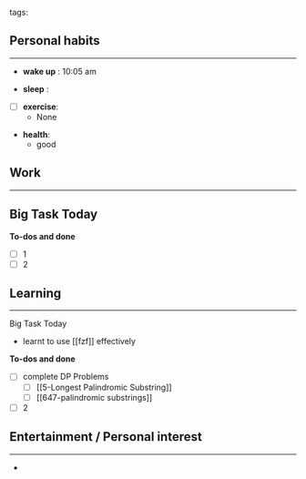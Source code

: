 tags: 
## Personal habits
--- 

- **wake up** : 10:05 am

- **sleep** :

- [ ] **exercise**:
	- None

-  **health**: 
	- good



## Work
---

Big Task Today 
- 


**To-dos and done**
- [ ] 1
- [ ] 2

## Learning
--- 

Big Task Today 
- learnt to use [[fzf]] effectively


**To-dos and done**
- [ ] complete DP Problems
	- [ ] [[5-Longest Palindromic Substring]]
	- [ ] [[647-palindromic substrings]]
- [ ] 2
## Entertainment / Personal interest
---
- 